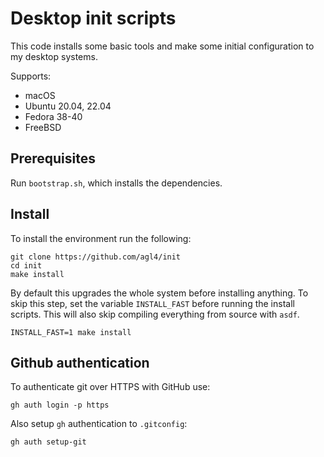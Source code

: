 # Desktop init scripts

This code installs some basic tools and make some initial configuration to my
desktop systems.

Supports:

- macOS
- Ubuntu 20.04, 22.04
- Fedora 38-40
- FreeBSD

## Prerequisites

Run `bootstrap.sh`, which installs the dependencies.

## Install

To install the environment run the following:

```shell
git clone https://github.com/agl4/init
cd init
make install
```

By default this upgrades the whole system before installing anything. To skip
this step, set the variable `INSTALL_FAST` before running the install
scripts. This will also skip compiling everything from source with `asdf`.

```shell
INSTALL_FAST=1 make install
```

## Github authentication

To authenticate git over HTTPS with GitHub use:

```shell
gh auth login -p https
```

Also setup `gh` authentication to `.gitconfig`:

```shell
gh auth setup-git
```
